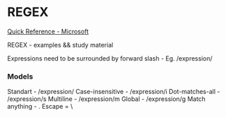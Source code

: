 # REGEX
<a href="https://docs.microsoft.com/en-us/dotnet/standard/base-types/regular-expression-language-quick-reference">Quick Reference - Microsoft</a>

REGEX - examples &amp;&amp; study material

Expressions need to be surrounded by forward slash - Eg.
/expression/

### Models
Standart - /expression/
Case-insensitive - /expression/i
Dot-matches-all - /expression/s
Multiline - /expression/m
Global - /expression/g
Match anything - .
Escape = \
